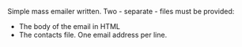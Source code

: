 Simple mass emailer written. Two - separate - files must be provided:
- The body of the email in HTML
- The contacts file. One email address per line.
